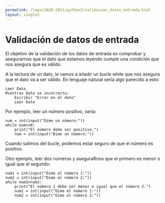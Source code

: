 ```yaml
---
permalink: /lmgs/2020-2021/python3/validacion_datos_entrada.html
layout: single3
---
```


# Validación de datos de entrada

El objetivo de la validación de los datos de entrada es comprobar y asegurarnos que el dato que estamos leyendo cumple una condición que nos asegura que es válido.

A la lectura de un dato, le vamos a añadir un bucle while que nos asegura que el dato va a ser válido. En lenguaje natural sería algo parecido a esto:

	Leer Dato
	Mientras Dato se incorrecto:
		Escribir "Error en el dato"
		Leer Dato

Por ejemplo, leer un número positivo, sería:

	num = int(input("Dime un número:"))
	while num<=0:
		print("El número debe ser positivo.")
		num = int(input("Dime un número:"))

Cuando salimos del bucle, podemos estar seguro de que el número es positivo.

Otro ejemplo, leer dos números y aseguraRnos que el primero es menor o igual que el segundo:

	num1 = int(input("Dime el número 1:"))
	num2 = int(input("Dime el número 2:"))
	while num1>num2:
		print("El número 1 debe ser menor o igual que el número 2.")
		num1 = int(input("Dime el número 1:"))
		num2 = int(input("Dime el número 2:"))

